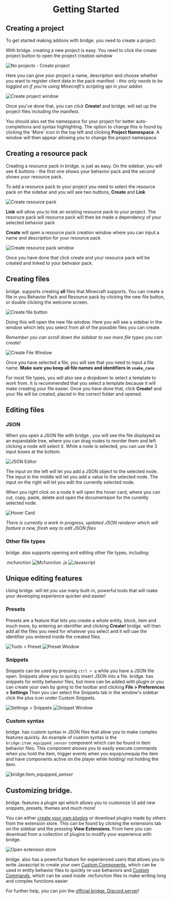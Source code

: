 <h1 align="center">Getting Started</h1>

## Creating a project

To get started making addons with bridge. you need to create a project.

With bridge. creating a new project is easy.
You need to click the create project button to open the project creation window

![No projects - Create project](https://github.com/solvedDev/bridge./raw/master/images/getting_started_1)

Here you can give your project a name, description and choose whether you want to register client data in the pack manifest - _this only needs to be toggled on if you're using Minecraft's scripting api in your addon_

![Create project window](https://github.com/solvedDev/bridge./raw/master/images/getting_started_2)

Once you've done that, you can click **Create!** and bridge. will set up the project files including the manifest.

You should also set the namespace for your project for better auto-completions and syntax highlighting. The option to change this is found by clicking the 'More' icon in the top left and clicking **Project Namespace**. A window will then appear allowing you to change the project namespace.

## Creating a resource pack

Creating a resource pack in bridge. is just as easy.
On the sidebar, you will see 6 buttons - the first one shows your behavior pack and the second shows your resource pack.

To add a resource pack to your project you need to select the resource pack on the sidebar and you will see two buttons, **Create** and **Link**

![Create resource pack](https://github.com/solvedDev/bridge./raw/master/images/getting_started_3)

**Link** will allow you to link an existing resource pack to your project. The resoruce pack will resource pack will then be made a dependency of your selected behavior pack

**Create** will open a resource pack creation window where you can input a name and description for your resource pack

![Create resource pack window](https://github.com/solvedDev/bridge./raw/master/images/getting_started_4)

Once you have done that click create and your resource pack will be created and linked to your behvaior pack.

## Creating files

bridge. supports creating **all** files that Minecraft supports.
You can create a file in you Behavior Pack and Resource pack by clicking the new file button, or double clicking the welcome screen.

![Create file button](https://github.com/solvedDev/bridge./raw/master/images/getting_started_5)

Doing this will open the new file window. Here you will see a sidebar in the window which lets you select from all of the possible files you can create.

_Remember you can scroll down the sidebar to see more file types you can create!_

![Create File Window](https://github.com/solvedDev/bridge./raw/master/images/getting_started_6)

Once you have selected a file, you will see that you need to input a file name.
**Make sure you keep all file names and identifiers in `snake_case`**

For most file types, you will also see a dropdown to select a template to work from. It is recommended that you select a template because it will make creating your file easier.
Once you have done that, click **Create!** and your file will be created, placed in the correct folder and opened.

## Editing files

### JSON

When you open a JSON file with bridge., you will see the file displayed as an expandable tree, where you can drag nodes to reorder them and left clicking a node will select it. While a node is selected, you can use the 3 input boxes at the bottom.

![JSON Editor](https://github.com/solvedDev/bridge./raw/master/images/getting_started_7)

The input on the left will let you add a JSON object to the selected node.
The input in the middle will let you add a value to the selected node.
The input on the right will let you edit the currently selected node.

When you right click on a node it will open the hover card, where you can cut, copy, paste, delete and open the documentaion for the curently selected node.

![Hover Card](https://github.com/solvedDev/bridge./raw/master/images/getting_started_8)

_There is currently a work in progress, updated JSON renderer which will feature a new, fresh way to edit JSON files_

### Other file types

bridge. also supports opening and editing other file types, including:

.mcfunction
![Mcfunction](https://github.com/solvedDev/bridge./raw/master/images/getting_started_9)
.js
![Javascript](https://github.com/solvedDev/bridge./raw/master/images/getting_started_10)

## Unique editing features

Using bridge. will let you use many built-in, powerful tools that will make your developing experience quicker and easier!

### Presets

Presets are a feature that lets you create a whole entity, block, item and much more, by entering an identifier and clicking **Create!** bridge. will then add all the files you need for whatever you select and it will use the identifier you entered inside the created files.

![Tools > Preset](https://github.com/solvedDev/bridge./raw/master/images/getting_started_11)
![Preset Window](https://github.com/solvedDev/bridge./raw/master/images/getting_started_12)

### Snippets

Snippets can be used by pressing `ctrl + q` while you have a JSON file open. Snippets allow you to quickly insert JSON into a file. bridge. has snippets for entity behavior files, but more can be added with plugin or you can create your own by going to the toolbar and clicking **File > Preferences > Settings** Then you can select the Snippets tab in the window's sidebar click the plus icon under Custom Snippets.

![Settings > Snippets](https://github.com/solvedDev/bridge./raw/master/images/getting_started_13)
![Snippet Window](https://github.com/solvedDev/bridge./raw/master/images/getting_started_14)

### Custom syntax

bridge. has custom syntax in JSON files that allow you to make complex features quickly.
An example of custom syntax is the `bridge:item_equipped_sensor` component which can be found in item behavior files. This component aloows you to easily execute commands when you hold the item, trigger events when you equip/unequip the item and have components active on the player while holding/ not holding the item.

![bridge:item_equipped_sensor](https://github.com/solvedDev/bridge./raw/master/images/getting_started_15)

## Customizing bridge.

bridge. features a plugin api which allows you to customize UI add new snippets, presets, themes and much more!

You can either <a href="https://github.com/bridge-core/bridge./blob/master/plugin_docs/main.md">create your own plugins</a> or download plugins made by others from the extension store.
This can be found by clicking the extensions tab on the sidebar and the pressing **View Extensions**. From here you can download from a collection of plugins to modify your experience with bridge.

![Open extension store](https://github.com/solvedDev/bridge./raw/master/images/getting_started_16)

bridge. also has a powerful feature for experienced users that allows you to write Javascript to create your own <a href="https://github.com/bridge-core/bridge./blob/master/plugin_docs/custom_components.md">Custom Components</a>, which can be used in entity behavior files to quickly re-use behaviors and <a href="https://github.com/bridge-core/bridge./blob/master/plugin_docs/custom_commands.md">Custom Commands</a>, which can be used inside .mcfunction files to make writing long and complex functions easier

For further help, you can join the <a href="https://discord.gg/jj2PmqU">official bridge. Discord server</a>!
